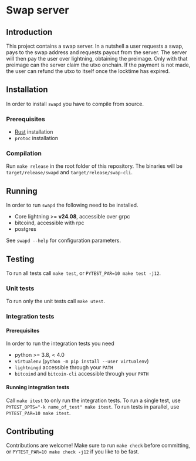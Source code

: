 # Swap server

## Introduction
This project contains a swap server. In a nutshell a user requests a swap, pays
to the swap address and requests payout from the server. The server will then
pay the user over lightning, obtaining the preimage. Only with that preimage can
the server claim the utxo onchain. If the payment is not made, the user can
refund the utxo to itself once the locktime has expired.

## Installation
In order to install `swapd` you have to compile from source. 

### Prerequisites
- [Rust](https://www.rust-lang.org/tools/install) installation
- `protoc` installation

### Compilation
Run `make release` in the root folder of this repository. The binaries will be
`target/release/swapd` and `target/release/swap-cli`.

## Running
In order to run `swapd` the following need to be installed.
- Core lightning >= **v24.08**, accessible over grpc
- bitcoind, accessible with rpc
- postgres

See `swapd --help` for configuration parameters.

## Testing
To run all tests call `make test`, or `PYTEST_PAR=10 make test -j12`.

### Unit tests
To run only the unit tests call `make utest`.

### Integration tests

#### Prerequisites
In order to run the integration tests you need 
- python >= 3.8, < 4.0
- `virtualenv` (`python -m pip install --user virtualenv`)
- `lightningd` accessible through your `PATH`
- `bitcoind` and `bitcoin-cli` accessible through your `PATH`

#### Running integration tests
Call `make itest` to only run the integration tests. To run a single test, use
`PYTEST_OPTS="-k name_of_test" make itest`. To run tests in parallel, use
`PYTEST_PAR=10 make itest`.

## Contributing
Contributions are welcome!
Make sure to run `make check` before committing, or 
`PYTEST_PAR=10 make check -j12` if you like to be fast.
